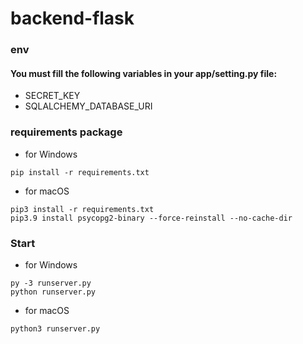 # backend-flask

### env
#### You must fill the following variables in your app/setting.py file:
- SECRET_KEY
- SQLALCHEMY_DATABASE_URI

### requirements package
- for Windows
```
pip install -r requirements.txt
```
- for macOS
```
pip3 install -r requirements.txt
pip3.9 install psycopg2-binary --force-reinstall --no-cache-dir
```

### Start
- for Windows
```
py -3 runserver.py
python runserver.py
```
- for macOS
```
python3 runserver.py
```
